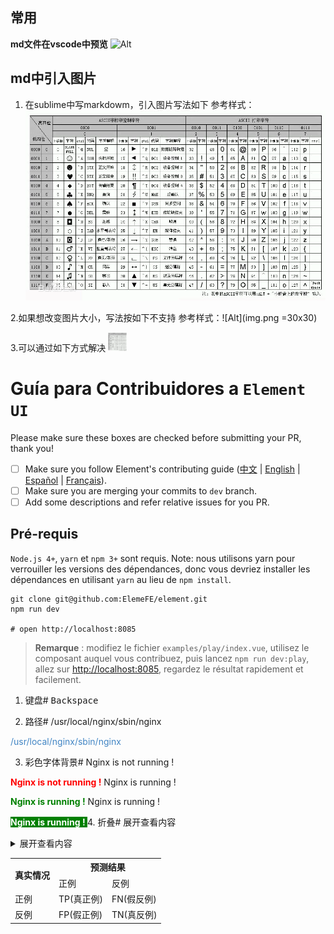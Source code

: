 ## 常用

**md文件在vscode中预览**
![Alt](vscode插件.jpg)
## md中引入图片

1. 在sublime中写markdowm，引入图片写法如下
   参考样式：![Alt](img.png)
   
2.如果想改变图片大小，写法按如下不支持
    参考样式：![Alt](img.png =30x30)

3.可以通过如下方式解决
   <img src="img.png" width="30" height="30" />



<!--
重要: 请使用以下链接创建新 issue

  https://elementui.github.io/issue-generator

未通过以上链接创建的 issue 会被机器人直接关闭。

########

IMPORTANT: Please use the following link to create a new issue:

  https://elementui.github.io/issue-generator

If your issue was not created using the app above, it will be closed immediately.
-->
# Guía para Contribuidores a `Element UI`


Please make sure these boxes are checked before submitting your PR, thank you!

* [ ] Make sure you follow Element's contributing guide ([中文](https://github.com/ElemeFE/element/blob/master/.github/CONTRIBUTING.zh-CN.md) | [English](https://github.com/ElemeFE/element/blob/master/.github/CONTRIBUTING.en-US.md) | [Español](https://github.com/ElemeFE/element/blob/master/.github/CONTRIBUTING.es.md) | [Français](https://github.com/ElemeFE/element/blob/master/.github/CONTRIBUTING.fr-FR.md)).
* [ ] Make sure you are merging your commits to `dev` branch.
* [ ] Add some descriptions and refer relative issues for you PR.

## Pré-requis
`Node.js 4+`, `yarn` et `npm 3+` sont requis. Note: nous utilisons yarn pour verrouiller les versions des dépendances, donc vous devriez installer les dépendances en utilisant `yarn` au lieu de `npm install`.
```shell
git clone git@github.com:ElemeFE/element.git
npm run dev

# open http://localhost:8085
```

> **Remarque** : modifiez le fichier `examples/play/index.vue`, utilisez le composant auquel vous contribuez, puis lancez `npm run dev:play`, allez sur [http://localhost:8085](http://localhost:8085), regardez le résultat rapidement et facilement.


1. 键盘#
<kbd>Backspace</kbd>

2. 路径#
   /usr/local/nginx/sbin/nginx

<span style="color:#4185c4;">/usr/local/nginx/sbin/nginx</span>

3. 彩色字体背景#
   Nginx is not running !

<b style="color:red;">Nginx&nbsp;is&nbsp;not&nbsp;running&nbsp;!</b>
Nginx is running !

<b style="color:green;">Nginx&nbsp;is&nbsp;running&nbsp;!</b>
Nginx is running !

<b style="background-color:green;color:white;"> Nginx is running ! </b>
4. 折叠#
展开查看内容
<details>
 <summary>展开查看内容</summary>
 这是展开后的内容。
</details>


<table align="center">
    <tr>
        <th rowspan="2">真实情况</th>
        <th colspan="2">预测结果</th>
    </tr>
    <tr>
        <td>正例</td>
        <td>反例</td>
    </tr>
    <tr>
        <td>正例</td>
        <td>TP(真正例)</td>
        <td>FN(假反例)</td>
    </tr>
    <tr>
        <td>反例</td>
        <td>FP(假正例)</td>
        <td>TN(真反例)</td>
    </tr>
</table>
